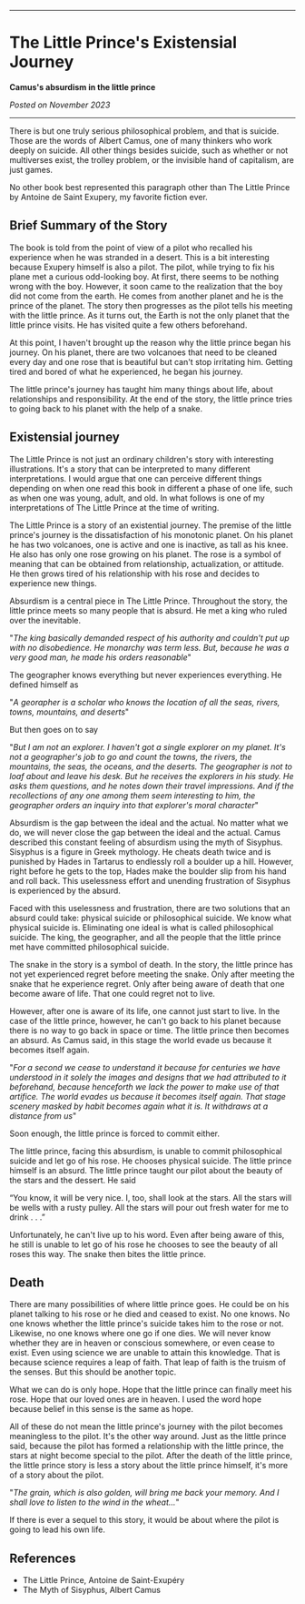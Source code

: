 ***

# The Little Prince's Existensial Journey

**Camus's absurdism in the little prince**

*Posted on November 2023*

***

There is but one truly serious philosophical problem, and that is suicide. Those are the words of Albert Camus, one of many thinkers who work deeply on suicide. All other things besides suicide, such as whether or not multiverses exist, the trolley problem, or the invisible hand of capitalism, are just games.

No other book best represented this paragraph other than The Little Prince by Antoine de Saint Exupery, my favorite fiction ever.

## Brief Summary of the Story

The book is told from the point of view of a pilot who recalled his experience when he was stranded in a desert. This is a bit interesting because Exupery himself is also a pilot. The pilot, while trying to fix his plane met a curious odd-looking boy. At first, there seems to be nothing wrong with the boy. However, it soon came to the realization that the boy did not come from the earth. He comes from another planet and he is the prince of the planet. The story then progresses as the pilot tells his meeting with the little prince. As it turns out, the Earth is not the only planet that the little prince visits. He has visited quite a few others beforehand.

At this point, I haven't brought up the reason why the little prince began his journey. On his planet, there are two volcanoes that need to be cleaned every day and one rose that is beautiful but can't stop irritating him. Getting tired and bored of what he experienced, he began his journey.

The little prince's journey has taught him many things about life, about relationships and responsibility. At the end of the story, the little prince tries to going back to his planet with the help of a snake.

## Existensial journey

The Little Prince is not just an ordinary children's story with interesting illustrations. It's a story that can be interpreted to many different interpretations. I would argue that one can perceive different things depending on when one read this book in different a phase of one life, such as when one was young, adult, and old. In what follows is one of my interpretations of The Little Prince at the time of writing.

The Little Prince is a story of an existential journey. The premise of the little prince's journey is the dissatisfaction of his monotonic planet. On his planet he has two volcanoes, one is active and one is inactive, as tall as his knee. He also has only one rose growing on his planet. The rose is a symbol of meaning that can be obtained from relationship, actualization, or attitude. He then grows tired of his relationship with his rose and decides to experience new things.

Absurdism is a central piece in The Little Prince. Throughout the story, the little prince meets so many people that is absurd. He met a king who ruled over the inevitable.

"*The king basically demanded respect of his authority and couldn't put up with no disobedience. He monarchy was term less. But, because he was a very good man, he made his orders reasonable*"

The geographer knows everything but never experiences everything. He defined himself as

"*A georapher is a scholar who knows the location of all the seas, rivers, towns, mountains, and deserts*"

But then goes on to say

"*But I am not an explorer. I haven't got a single explorer on my planet. It's not a geographer's job to go and count the towns, the rivers, the mountains, the seas, the oceans, and the deserts. The geographer is not to loaf about and leave his desk. But he receives the explorers in his study. He asks them questions, and he notes down their travel impressions. And if the recollections of any one among them seem interesting to him, the geographer orders an inquiry into that explorer's moral character*"

Absurdism is the gap between the ideal and the actual. No matter what we do, we will never close the gap between the ideal and the actual. Camus described this constant feeling of absurdism using the myth of Sisyphus. Sisyphus is a figure in Greek mythology. He cheats death twice and is punished by Hades in Tartarus to endlessly roll a boulder up a hill. However, right before he gets to the top, Hades make the boulder slip from his hand and roll back. This uselessness effort and unending frustration of Sisyphus is experienced by the absurd.

Faced with this uselessness and frustration, there are two solutions that an absurd could take: physical suicide or philosophical suicide. We know what physical suicide is. Eliminating one ideal is what is called philosophical suicide. The king, the geographer, and all the people that the little prince met have committed philosophical suicide.

The snake in the story is a symbol of death. In the story, the little prince has not yet experienced regret before meeting the snake. Only after meeting the snake that he experience regret. Only after being aware of death that one become aware of life. That one could regret not to live.

However, after one is aware of its life, one cannot just start to live. In the case of the little prince, however, he can't go back to his planet because there is no way to go back in space or time. The little prince then becomes an absurd. As Camus said, in this stage the world evade us because it becomes itself again.

"*For a second we cease to understand it because for centuries we have understood in it solely the images and designs that we had attributed to it beforehand, because henceforth we lack the power to make use of that artifice. The world evades us because it becomes itself again. That stage scenery masked by habit becomes again what it is. It withdraws at a distance from us*"

Soon enough, the little prince is forced to commit either.

The little prince, facing this absurdism, is unable to commit philosophical suicide and let go of his rose. He chooses physical suicide. The little prince himself is an absurd. The little prince taught our pilot about the beauty of the stars and the dessert. He said

“You know, it will be very nice. I, too, shall look at the stars. All the stars will be wells with a rusty pulley. All the stars will pour out fresh water for me to drink . . .”

Unfortunately, he can't live up to his word. Even after being aware of this, he still is unable to let go of his rose he chooses to see the beauty of all roses this way. The snake then bites the little prince.

## Death

There are many possibilities of where little prince goes. He could be on his planet talking to his rose or he died and ceased to exist. No one knows. No one knows whether the little prince's suicide takes him to the rose or not. Likewise, no one knows where one go if one dies. We will never know whether they are in heaven or conscious somewhere, or even cease to exist. Even using science we are unable to attain this knowledge. That is because science requires a leap of faith. That leap of faith is the truism of the senses. But this should be another topic.

What we can do is only hope. Hope that the little prince can finally meet his rose. Hope that our loved ones are in heaven. I used the word hope because belief in this sense is the same as hope.

All of these do not mean the little prince's journey with the pilot becomes meaningless to the pilot. It's the other way around. Just as the little prince said, because the pilot has formed a relationship with the little prince, the stars at night become special to the pilot. After the death of the little prince, the little prince story is less a story about the little prince himself, it's more of a story about the pilot.

"*The grain, which is also golden, will bring me back your memory. And I shall love to listen to the wind in the wheat...*"

If there is ever a sequel to this story, it would be about where the pilot is going to lead his own life.

## References

- The Little Prince, Antoine de Saint-Exupéry
- The Myth of Sisyphus, Albert Camus